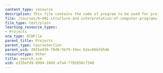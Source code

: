 ```yaml
---
content_type: resource
description: This file contains the code of program to be used for project 3.
file: /courses/6-001-structure-and-interpretation-of-computer-programs-spring-2005/e335efd9899418ddafa4f782650c7340_search.scm
file_type: text/plain
learning_resource_types:
- Projects
ocw_type: OCWFile
parent_title: Projects
parent_type: CourseSection
parent_uid: 2655e936-78db-5b79-f0ec-b2ec66bfd54b
resourcetype: Other
title: search.scm
uid: e335efd9-8994-18dd-afa4-f782650c7340
---
```

